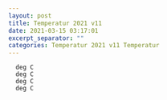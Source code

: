 ```yaml
---
layout: post
title: Temperatur 2021 v11
date: 2021-03-15 03:17:01
excerpt_separator: ""
categories: Temperatur 2021 v11 Temperatur
---
```

```
  deg C
  deg C
  deg C
  deg C
```
